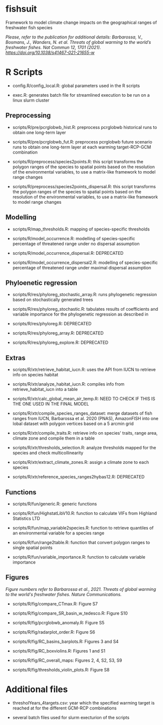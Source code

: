 # fishsuit
Framework to model climate change impacts on the geographical ranges of freshwater fish species

*Please, refer to the publication for additional details:* 
*Barbarossa, V., Bosmans, J., Wanders, N. et al. Threats of global warming to the world’s freshwater fishes. Nat Commun 12, 1701 (2021). https://doi.org/10.1038/s41467-021-21655-w*

# R Scripts

* config.R/config_local.R: global parameters used in the R scripts

* exec.R: generates batch file for streamlined execution to be run on a linux slurm cluster

## Preprocessing

* scripts/R/pre/pcrglobwb_hist.R: preprocess pcrglobwb historical runs to obtain one long-term layer

* scripts/R/pre/pcrglobwb_fut.R: preprocess pcrglobwb future scenario runs to obtain one long-term layer at each warming target-RCP-GCM combination

* scripts/R/preprocess/species2points.R: this script transforms the polygon ranges of the species to spatial points based on the resolution of the environmental variables, to use a matrix-like framework to model range changes

* scripts/R/preprocess/species2points_dispersal.R: this script transforms the polygon ranges of the species to spatial points based on the resolution of the environmental variables, to use a matrix-like framework to model range changes

## Modelling

* scripts/R/map_thresholds.R: mapping of species-specific thresholds

* scripts/R/model_occurrence.R: modelling of species-specific percentage of threatened range under no dispersal assumption

* scripts/R/model_occurrence_dispersal.R: DEPRECATED 

* scripts/R/model_occurrence_dispersal2.R: modelling of species-specific percentage of threatened range under maximal dispersal assumption

## Phyloenetic regression

* scripts/R/res/phyloreg_stochastic_array.R: runs phylogenetic regression based on stochastically generated trees

* scripts/R/res/phyloreg_stochastic.R: tabulates results of coefficients and variable importance for the phylogenetic regression as described in

* scripts/R/res/phyloreg.R: DEPRECATED

* scripts/R/res/phyloreg_array.R: DEPRECATED

* scripts/R/res/phyloreg_explore.R: DEPRECATED

## Extras

* scripts/R/xtr/retrieve_habitat_iucn.R: uses the API from IUCN to retrieve info on species habitat

* scripts/R/xtr/analyze_habitat_iucn.R: compiles info from retrieve_habitat_iucn into a table

* scripts/R/xtr/calc_global_mean_air_temp.R: NEED TO CHECK IF THIS IS THE ONE USED IN THE FINAL MODEL

* scripts/R/xtr/compile_species_ranges_dataset: merge datasets of fish ranges from IUCN, Barbarossa et al. 2020 (PNAS), AmazonFISH into one lobal dataset with polygon vertices based on a 5 arcmin grid

* scripts/R/xtr/compile_traits.R: retrieve info on species' traits, range area, climate zone and compile them in a table

* scripts/R/xtr/thresholds_selection.R: analyze thresholds mapped for the species and check multicollinearity

* scripts/R/xtr/extract_climate_zones.R: assign a climate zone to each species

* scripts/R/xtr/reference_species_ranges2hybas12.R: DEPRECATED

## Functions

* scripts/R/fun/generic.R: generic functions

* scripts/R/fun/HighstatLibV10.R: function to calculate VIFs from Highland Statistics LTD

* scripts/R/fun/map_variable2species.R: function to retrieve quantiles of an environmental variable for a species range

* scripts/R/fun/range2table.R: function that convert polygon ranges to single spatial points

* scripts/R/fun/variable_importance.R: function to calculate variable importance

## Figures

*Figure numbers refer to Barbarossa et al., 2021. Threats of global warming to the world's freshwater fishes. Nature Communications.*

* scripts/R/fig/compare_CTmax.R: Figure S7

* scripts/R/fig/compare_SR_basin_w_tedesco.R: Figure S10

* scripts/R/fig/pcrglobwb_anomaly.R: Figure S5

* scripts/R/fig/radarplot_order.R: Figure S6

* scripts/R/fig/RC_basins_barplots.R: Figures 3 and S4

* scripts/R/fig/RC_boxviolins.R: Figures 1 and S1

* scripts/R/fig/RC_overall_maps: Figures 2, 4, S2, S3, S9

* scripts/R/fig/thresholds_violin_plots.R: Figure S8

# Additional files

* thresholYears_4targets.csv: year which the specified warming target is reached at for the different GCM-RCP combinations

* several batch files used for slurm execturion of the scripts
